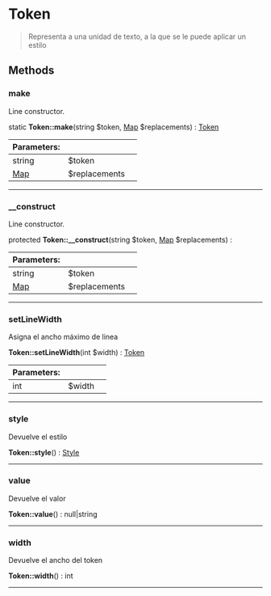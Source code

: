 
                                                                                                                                            
    
# Token


> Representa a una unidad de texto, a la que se le puede aplicar un estilo
>
> 








## Methods

### make
Line constructor.


static **Token::make**(string $token, [Map](../../../Map.md) $replacements) : [Token](../../../Token.md)


|Parameters: | | |
| --- | --- | --- |
|string |$token |  |
|[Map](../../../Map.md) |$replacements |  |

---


### __construct
Line constructor.


protected **Token::__construct**(string $token, [Map](../../../Map.md) $replacements) : 


|Parameters: | | |
| --- | --- | --- |
|string |$token |  |
|[Map](../../../Map.md) |$replacements |  |

---


### setLineWidth
Asigna el ancho máximo de linea


**Token::setLineWidth**(int $width) : [Token](../../../Token.md)


|Parameters: | | |
| --- | --- | --- |
|int |$width |  |

---


### style
Devuelve el estilo


**Token::style**() : [Style](../../../Style.md)



---


### value
Devuelve el valor


**Token::value**() : null|string



---


### width
Devuelve el ancho del token


**Token::width**() : int



---


                                                                                                                                                                                                                                                                                                                                                                                                            
    
                                                                                                                                                                                                                                                                             
                